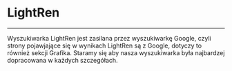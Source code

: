 # LightRen
---
Wyszukiwarka LightRen jest zasilana przez wyszukiwarkę Google, czyli strony pojawjające się w wynikach LightRen są z Google, dotyczy to również sekcji Grafika. Staramy się aby nasza wyszukiwarka była najbardzej dopracowana w każdych szczegółach.
